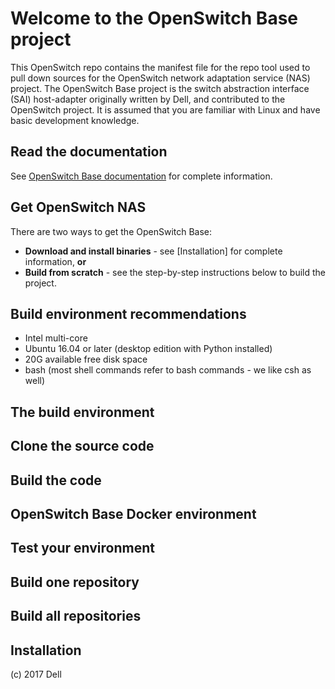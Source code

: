 # Welcome to the OpenSwitch Base project
This OpenSwitch repo contains the manifest file for the repo tool used to pull down sources for the OpenSwitch network adaptation service (NAS) project. The OpenSwitch Base project is the switch abstraction interface (SAI) host-adapter originally written by Dell, and contributed to the OpenSwitch project. It is assumed that you are familiar with Linux and have basic development knowledge.

## Read the documentation
See [OpenSwitch Base documentation](https://github.com/amybuck/opx-docs/wiki) for complete information.

## Get OpenSwitch NAS
There are two ways to get the OpenSwitch Base:
- **Download and install binaries** - see [Installation] for complete information, **or**
- **Build from scratch** - see the step-by-step instructions below to build the project.

## Build environment recommendations
- Intel multi-core
- Ubuntu 16.04 or later (desktop edition with Python installed)
- 20G available free disk space
- bash (most shell commands refer to bash commands - we like csh as well)

## The build environment

## Clone the source code

## Build the code

## OpenSwitch Base Docker environment

## Test your environment

## Build one repository

## Build all repositories

## Installation


(c) 2017 Dell
